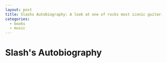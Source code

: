 ```yaml
---
layout: post
title: Slashs Autobiography: A look at one of rocks most iconic guitarists
categories:
  - books
  - music
---
```


# Slash's Autobiography
